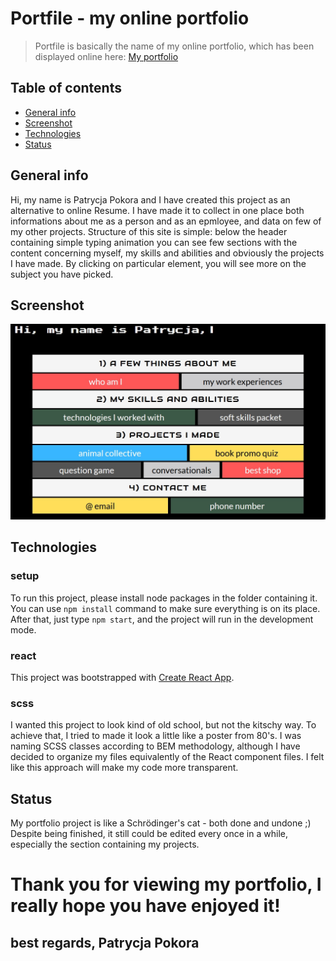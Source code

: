 # Portfile - my online portfolio

> Portfile is basically the name of my online portfolio, which has been displayed online here: [My portfolio](https://pokorra.github.io/portfile/)

## Table of contents

- [General info](#general-info)
- [Screenshot](#screenshot)
- [Technologies](#technologies)
- [Status](#status)

## General info

Hi, my name is Patrycja Pokora and I have created this project as an alternative to online Resume. I have made it to collect in one place both informations about me as a person and as an epmloyee, and data on few of my other projects. Structure of this site is simple: below the header containing simple typing animation you can see few sections with the content concerning myself, my skills and abilities and obviously the projects I have made. By clicking on particular element, you will see more on the subject you have picked.

## Screenshot

![portfolio preview](./portfolioPNG.png)

## Technologies

### setup

To run this project, please install node packages in the folder containing it. You can use `npm install` command to make sure everything is on its place. After that, just type `npm start`, and the project will run in the development mode.

### react

This project was bootstrapped with [Create React App](https://github.com/facebook/create-react-app).

### scss

I wanted this project to look kind of old school, but not the kitschy way. To achieve that, I tried to made it look a little like a poster from 80's.
I was naming SCSS classes according to BEM methodology, although I have decided to organize my files equivalently of the React component files. I felt like this approach will make my code more transparent.

## Status

My portfolio project is like a Schrödinger's cat - both done and undone ;) Despite being finished, it still could be edited every once in a while, especially the section containing my projects.

# Thank you for viewing my portfolio, I really hope you have enjoyed it!

## best regards, Patrycja Pokora
